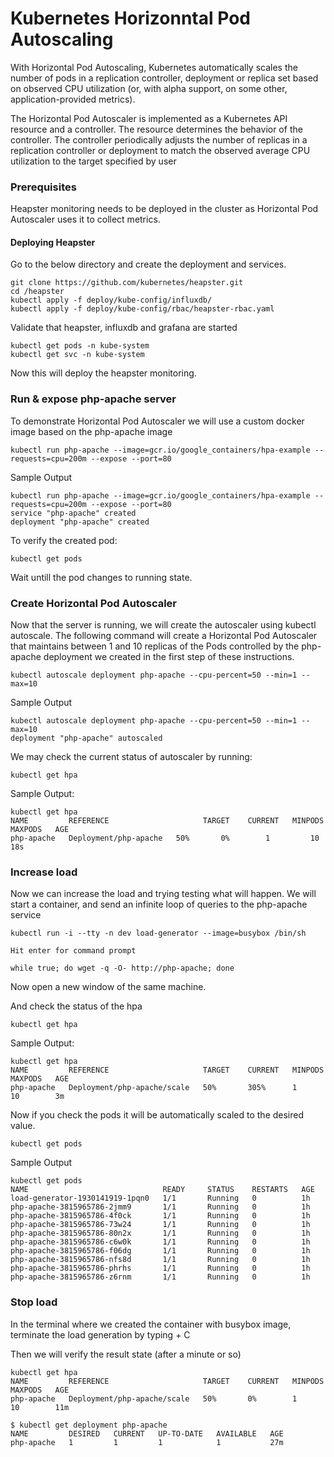 # Kubernetes Horizonntal Pod Autoscaling

With Horizontal Pod Autoscaling, Kubernetes automatically scales the number of pods in a replication controller, deployment or replica set based on observed CPU utilization (or, with alpha support, on some other, application-provided metrics).

The Horizontal Pod Autoscaler is implemented as a Kubernetes API resource and a controller. The resource determines the behavior of the controller. The controller periodically adjusts the number of replicas in a replication controller or deployment to match the observed average CPU utilization to the target specified by user

### Prerequisites

Heapster monitoring needs to be deployed in the cluster as Horizontal Pod Autoscaler uses it to collect metrics.

#### Deploying Heapster

Go to the below directory and create the deployment and services.

```
git clone https://github.com/kubernetes/heapster.git
cd /heapster
kubectl apply -f deploy/kube-config/influxdb/
kubectl apply -f deploy/kube-config/rbac/heapster-rbac.yaml
```

Validate that heapster, influxdb and grafana are started
```
kubectl get pods -n kube-system
kubectl get svc -n kube-system

```

Now this will deploy the heapster monitoring.

### Run & expose php-apache server

To demonstrate Horizontal Pod Autoscaler we will use a custom docker image based on the php-apache image

```
kubectl run php-apache --image=gcr.io/google_containers/hpa-example --requests=cpu=200m --expose --port=80  
```

Sample Output
```
kubectl run php-apache --image=gcr.io/google_containers/hpa-example --requests=cpu=200m --expose --port=80
service "php-apache" created
deployment "php-apache" created
```

To verify the created pod:
```
kubectl get pods
```

Wait untill the pod changes to running state.

### Create Horizontal Pod Autoscaler
Now that the server is running, we will create the autoscaler using kubectl autoscale. The following command will create a Horizontal Pod Autoscaler that maintains between 1 and 10 replicas of the Pods controlled by the php-apache deployment we created in the first step of these instructions.

```
kubectl autoscale deployment php-apache --cpu-percent=50 --min=1 --max=10
```

Sample Output
```
kubectl autoscale deployment php-apache --cpu-percent=50 --min=1 --max=10
deployment "php-apache" autoscaled
```

We may check the current status of autoscaler by running:

```
kubectl get hpa
```
Sample Output:
```
kubectl get hpa
NAME         REFERENCE                     TARGET    CURRENT   MINPODS   MAXPODS   AGE
php-apache   Deployment/php-apache   50%       0%        1         10        18s
```
### Increase load

Now we can increase the load and trying testing what will happen.
We will start a container, and send an infinite loop of queries to the php-apache service

```
kubectl run -i --tty -n dev load-generator --image=busybox /bin/sh

Hit enter for command prompt

while true; do wget -q -O- http://php-apache; done

```
Now open a new window of the same machine.

And check the status of the hpa
```
kubectl get hpa
```
Sample Output:

```
kubectl get hpa
NAME         REFERENCE                     TARGET    CURRENT   MINPODS   MAXPODS   AGE
php-apache   Deployment/php-apache/scale   50%       305%      1         10        3m
```

Now if you check the pods it will be automatically scaled to the desired value.

```
kubectl get pods
```

Sample Output
```
kubectl get pods
NAME                              READY     STATUS    RESTARTS   AGE
load-generator-1930141919-1pqn0   1/1       Running   0          1h
php-apache-3815965786-2jmm9       1/1       Running   0          1h
php-apache-3815965786-4f0ck       1/1       Running   0          1h
php-apache-3815965786-73w24       1/1       Running   0          1h
php-apache-3815965786-80n2x       1/1       Running   0          1h
php-apache-3815965786-c6w0k       1/1       Running   0          1h
php-apache-3815965786-f06dg       1/1       Running   0          1h
php-apache-3815965786-nfs8d       1/1       Running   0          1h
php-apache-3815965786-phrhs       1/1       Running   0          1h
php-apache-3815965786-z6rnm       1/1       Running   0          1h
```

### Stop load

In the terminal where we created the container with busybox image, terminate the load generation by typing <Ctrl> + C

Then we will verify the result state (after a minute or so)
```
kubectl get hpa
NAME         REFERENCE                     TARGET    CURRENT   MINPODS   MAXPODS   AGE
php-apache   Deployment/php-apache/scale   50%       0%        1         10        11m

$ kubectl get deployment php-apache
NAME         DESIRED   CURRENT   UP-TO-DATE   AVAILABLE   AGE
php-apache   1         1         1            1           27m
```
